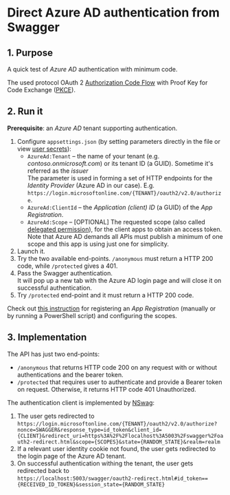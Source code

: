 # Direct Azure AD authentication from Swagger

## 1. Purpose

A quick test of _Azure AD_ authentication with minimum code.

The used protocol OAuth 2 [Authorization Code Flow](https://auth0.com/docs/get-started/authentication-and-authorization-flow/authorization-code-flow) with Proof Key for Code Exchange ([PKCE](https://oauth.net/2/pkce/)).

## 2. Run it

**Prerequisite**: an _Azure AD_ tenant supporting authentication.

1. Configure `appsettings.json` (by setting parameters directly in the file or view [user secrets](https://learn.microsoft.com/en-us/aspnet/core/security/app-secrets)):
   - `AzureAd:Tenant` – the name of your tenant (e.g. _contoso.onmicrosoft.com_) or its tenant ID (a GUID). Sometime it's referred as the _issuer_<br>The parameter is used in forming a set of HTTP endpoints for the _Identity Provider_ (Azure AD in our case). E.g. `https://login.microsoftonline.com/{TENANT}/oauth2/v2.0/authorize`.
   - `AzureAd:ClientId` – the _Application (client) ID_ (a GUID) of the _App Registration_.
   - `AzureAd:Scope` – [OPTIONAL] The requested scope (also called [delegated permission](https://learn.microsoft.com/en-au/azure/active-directory/develop/permissions-consent-overview)), for the client apps to obtain an access token. Note that Azure AD demands all APIs must publish a minimum of one scope and this app is using just one for simplicity.
2. Launch it.
3. Try the two available end-points. `/anonymous` must return a HTTP 200 code, while `/protected` gives a 401.  
4. Pass the Swagger authentication.<br> It will pop up a new tab with the Azure AD login page and will close it on successful authentication.
5. Try `/protected` end-point and it must return a HTTP 200 code.

Check out [this instruction](https://alex-klaus.com/transparent-auth-gateway-4/) for registering an _App Registration_ (manually or by running a PowerShell script) and configuring the scopes.  

## 3. Implementation

The API has just two end-points:
- `/anonymous` that returns HTTP code 200 on any request with or without authentications and the bearer token.
- `/protected` that requires user to authenticate and provide a Bearer token on request. Otherwise, it returns HTTP code 401 Unauthorized. 

The authentication client is implemented by [NSwag](https://github.com/RicoSuter/NSwag):
1. The user gets redirected to <br>`https://login.microsoftonline.com/{TENANT}/oauth2/v2.0/authorize?nonce=SWAGGER&response_type=id_token&client_id={CLIENT}&redirect_uri=https%3A%2F%2Flocalhost%3A5003%2Fswagger%2Foauth2-redirect.html&scope={SCOPES}&state={RANDOM_STATE}&realm=realm`
2. If a relevant user identity cookie not found, the user gets redirected to the login page of the Azure AD tenant.
3. On successful authentication withing the tenant, the user gets redirected back to <br> `https://localhost:5003/swagger/oauth2-redirect.html#id_token=={RECEIVED_ID_TOKEN}&session_state={RANDOM_STATE}`
